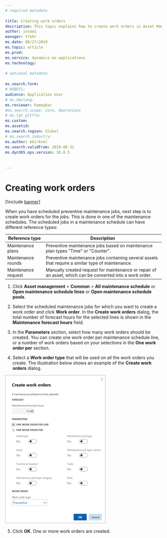 ```yaml
---
# required metadata

title: Creating work orders
description: This topic explains how to create work orders in Asset Management.
author: josaw1
manager: tfehr
ms.date: 08/27/2019
ms.topic: article
ms.prod: 
ms.service: dynamics-ax-applications
ms.technology: 

# optional metadata

ms.search.form: 
# ROBOTS: 
audience: Application User
# ms.devlang: 
ms.reviewer: kamaybac
#ms.search.scope: Core, Operations
# ms.tgt_pltfrm: 
ms.custom: 
ms.assetid: 
ms.search.region: Global
# ms.search.industry: 
ms.author: mkirknel
ms.search.validFrom: 2019-08-31
ms.dyn365.ops.version: 10.0.5


---
```


# Creating work orders

[!include [banner](../../includes/banner.md)]

 

When you have scheduled preventive maintenance jobs, next step is to create work orders for the jobs. This is done in one of the maintenance schedules. The scheduled jobs in a maintenance schedule can have different reference types:

| Reference type | Description                    |
|-----------------------|------------------------------------------------------------------------------------------------------------|
| Maintenance plans     | Preventive maintenance jobs based on maintenance plan types "Time" or "Counter".                       |
| Maintenance rounds    | Preventive maintenance jobs containing several assets that require a similar type of maintenance.           |
| Maintenance request   | Manually created request for maintenance or repair of an asset, which can be converted into a work order. |


1. Click **Asset management** > **Common** > **All maintenance schedule** or **Open maintenance schedule lines** or **Open maintenance schedule pools**.

2. Select the scheduled maintenance jobs for which you want to create a work order and click **Work order**. In the **Create work orders** dialog, the total number of forecast hours for the selected lines is shown in the **Maintenance forecast hours** field.

3. In the **Parameters** section, select how many work orders should be created. You can create one work order per maintenance schedule line, or a number of work orders based on your selections in the **One work order per** section.

4. Select a **Work order type** that will be used on all the work orders you create. The illustration below shows an example of the **Create work orders** dialog.

![Figure 1](media/18-preventive-maintenance.png)

5. Click **OK**. One or more work orders are created.

